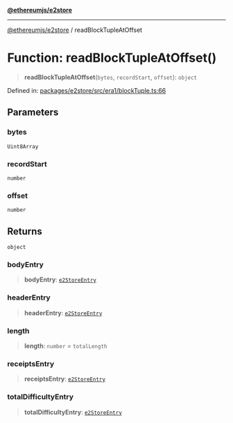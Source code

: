 [**@ethereumjs/e2store**](../README.md)

***

[@ethereumjs/e2store](../README.md) / readBlockTupleAtOffset

# Function: readBlockTupleAtOffset()

> **readBlockTupleAtOffset**(`bytes`, `recordStart`, `offset`): `object`

Defined in: [packages/e2store/src/era1/blockTuple.ts:66](https://github.com/ethereumjs/ethereumjs-monorepo/blob/master/packages/e2store/src/era1/blockTuple.ts#L66)

## Parameters

### bytes

`Uint8Array`

### recordStart

`number`

### offset

`number`

## Returns

`object`

### bodyEntry

> **bodyEntry**: [`e2StoreEntry`](../type-aliases/e2StoreEntry.md)

### headerEntry

> **headerEntry**: [`e2StoreEntry`](../type-aliases/e2StoreEntry.md)

### length

> **length**: `number` = `totalLength`

### receiptsEntry

> **receiptsEntry**: [`e2StoreEntry`](../type-aliases/e2StoreEntry.md)

### totalDifficultyEntry

> **totalDifficultyEntry**: [`e2StoreEntry`](../type-aliases/e2StoreEntry.md)
